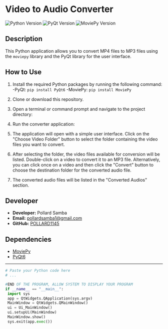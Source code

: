 # Video to Audio Converter

![Python Version](https://img.shields.io/badge/Python-3.x-blue.svg)
![PyQt Version](https://img.shields.io/badge/PyQt-6.x-brightgreen.svg)
![MoviePy Version](https://img.shields.io/badge/MoviePy-Latest-red.svg)

## Description

This Python application allows you to convert MP4 files to MP3 files using the `moviepy` library and the PyQt library for the user interface.

## How to Use

1. Install the required Python packages by running the following command:
   -PyQt:   ```pip install PyQt6```
   -MoviePy:  ```pip install MoviePy```

2. Clone or download this repository.

3. Open a terminal or command prompt and navigate to the project directory:


4. Run the converter application:


5. The application will open with a simple user interface. Click on the "Choose Video Folder" button to select the folder containing the video files you want to convert.

6. After selecting the folder, the video files available for conversion will be listed. Double-click on a video to convert it to an MP3 file. Alternatively, you can click once on a video and then click the "Convert" button to choose the destination folder for the converted audio file.

7. The converted audio files will be listed in the "Converted Audios" section.

## Developer

- **Developer:** Pollard Samba
- **Email:** pollardsamba1@gmail.com
- **GitHub:** [POLLARD1145](https://github.com/POLLARD1145)

## Dependencies

- [MoviePy](https://zulko.github.io/moviepy/)
- [PyQt6](https://pypi.org/project/PyQt6/)

---

```python
# Paste your Python code here
# ...

#END OF THE PROGRAM, ALLOW SYSTEM TO DISPLAY YOUR PROGRAM
if __name__ == "__main__":
 import sys
 app = QtWidgets.QApplication(sys.argv)
 MainWindow = QtWidgets.QMainWindow()
 ui = Ui_MainWindow()
 ui.setupUi(MainWindow)
 MainWindow.show()
 sys.exit(app.exec())
